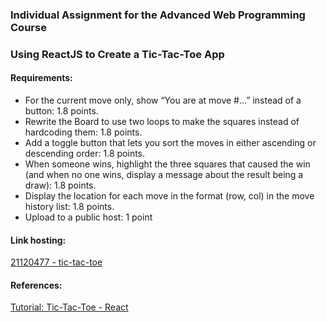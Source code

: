 ### Individual Assignment for the Advanced Web Programming Course
### Using ReactJS to Create a Tic-Tac-Toe App
#### Requirements: 
- For the current move only, show “You are at move #…” instead of a button: 1.8 points.
- Rewrite the Board to use two loops to make the squares instead of hardcoding them: 1.8 points.
- Add a toggle button that lets you sort the moves in either ascending or descending order: 1.8 points.
- When someone wins, highlight the three squares that caused the win (and when no one wins, display a message about the result being a draw): 1.8 points.
- Display the location for each move in the format (row, col) in the move history list: 1.8 points.
- Upload to a public host: 1 point
#### Link hosting:
[21120477 - tic-tac-toe](https://VHKhai2003.github.io/tic-tac-toe/)
#### References:
[Tutorial: Tic-Tac-Toe - React](https://react.dev/learn/tutorial-tic-tac-toe)
